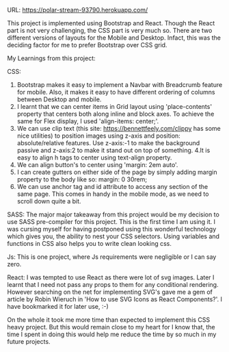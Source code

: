 URL: https://polar-stream-93790.herokuapp.com/

This project is implemented using Bootstrap and React.
Though the React part is not very challenging, the CSS part is very much so. There are two different versions of layouts for the Mobile and Desktop. Infact, this was the deciding 
factor for me to prefer Bootstrap over CSS grid. 

My Learnings from this project:

CSS: 
1. Bootstrap makes it easy to implement a Navbar with Breadcrumb feature for mobile. Also, it makes it easy to have different ordering of columns between Desktop and mobile.
2. I learnt that we can center items in Grid layout using 'place-contents' property that centers both along inline and block axes. To achieve the same for Flex display, I used 
'align-items: center;'.
3. We can use clip text (this site: https://bennettfeely.com/clippy has some nice utilities) to position images using z-axis and position: absolute/relative features. 
Use z-axis:-1 to make the background passive and z-axis:2 to make it stand out on top of something.
4.It is easy to align h tags to center using text-align property.
5. We can align button's to center using 'margin: 2em auto'.
6. I can create gutters on either side of the page by simply adding margin property to the body like so: margin: 0 30rem;
7. We can use anchor tag and id attribute to access any section of the same page. This comes in handy in the mobile mode, as we need to scroll down quite a bit.

SASS:
The major major takeaway from this project would be my decision to use SASS pre-compiler for this project. This is the first time I am using it. I was cursing myself for having
postponed using this wonderful technology which gives you, the ability to nest your CSS selectors. Using variables and functions in CSS also helps you to write clean looking css.

Js: 
This is one project, where Js requirements were negligible or I can say zero. 

React: 
I was tempted to use React as there were lot of svg images. Later I learnt that I need not pass any props to them for any conditional rendering. However searching on the 
net for implementing SVG's gave me a gem of article by Robin Wieruch in 'How to use SVG Icons as React Components?'. I have bookmarked it for later use, :-)

On the whole it took me more time than expected to implement this CSS heavy project. But this would remain close to my heart for I know that, the time I spent in doing this 
would help me reduce the time by so much in my future projects.
